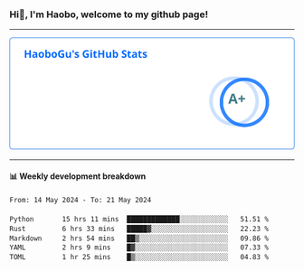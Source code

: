 <!--<h2 align="center"> Hi👋, I'm Haobo, welcome to my github page! </h2>-->
### Hi👋, I'm Haobo, welcome to my github page!
-------

<img href="https://github.com/HaoboGu" src="assets/stats.svg" alt="github stats" /> 

-------

#### 📊 **Weekly development breakdown**
<!--START_SECTION:waka-->

```txt
From: 14 May 2024 - To: 21 May 2024

Python       15 hrs 11 mins  █████████████░░░░░░░░░░░░   51.51 %
Rust         6 hrs 33 mins   █████▓░░░░░░░░░░░░░░░░░░░   22.23 %
Markdown     2 hrs 54 mins   ██▒░░░░░░░░░░░░░░░░░░░░░░   09.86 %
YAML         2 hrs 9 mins    █▓░░░░░░░░░░░░░░░░░░░░░░░   07.33 %
TOML         1 hr 25 mins    █▒░░░░░░░░░░░░░░░░░░░░░░░   04.83 %
```

<!--END_SECTION:waka-->
<!--
backup url: https://github-readme-status-dusky-ten.vercel.app/api?username=HaoboGu&count_private=true&show_icons=true&theme=transparent&border_color=2f80ed
-->
<!--
**HaoboGu/HaoboGu** is a ✨ _special_ ✨ repository because its `README.md` (this file) appears on your GitHub profile.

Here are some ideas to get you started:

- 🔭 I’m currently working on AI-assisted programming tools
- 🌱 I’m currently learning ...
- 👯 I’m looking to collaborate on ...
- 🤔 I’m looking for help with ...
- 💬 Ask me about ...
- 📫 How to reach me: ...
- 😄 Pronouns: ...
- ⚡ Fun fact: ...
-->
